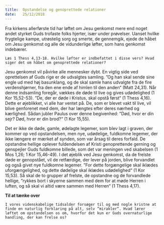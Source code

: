 ```yaml
---
title:  Opstandelse og genoprettede relationer
date:   25/12/2018
---
```


Fra kirkens allerførste tid har løftet om Jesu genkomst mere end noget andet styrket Guds trofaste folks hjerter, især under prøvelser. Uanset hvilke frygtelige kampe, utrøstelig sorg og smerte, de gennemgik, ejede de håbet om Jesu genkomst og alle de vidunderlige løfter, som hans genkomst indebærer.

`Læs 1 Thess 4,13-18. Hvilke løfter er indbefattet i disse vers? Hvad siger det om håbet om genoprettede relationer?`

Jesu genkomst vil påvirke alle mennesker dybt. En vigtig side ved oprettelsen af Guds rige er de udvalgtes samling. ”Og han skal sende sine engle ud med høj basunklang, og de skal samle hans udvalgte fra de fire verdenshjørner, fra den ene ende af himlen til den anden“ (Matt 24,31). Når denne indsamling foregår, vækkes de døde til live og gives udødelighed (1 Kor 15,52-53). ”De, der er døde i Kristus, skal opstå først“ (1 Thess 4,16). Dette er øjeblikket, vi alle har ventet på. De, som er blevet vakt til live, vil blive genforenet med dem, der har længtes efter deres nærhed og kærlighed. Sådan jubler Paulus over denne begivenhed: ”Død, hvor er din sejr? Død, hvor er din brod?“ (1 Kor 15,55).

Det er ikke de døde, gamle, ødelagte legemer, som blev lagt  i graven, der kommer op ved opstandelsen, men nye, udødelige,
fuldkomne legemer, der ikke længere er mærket af synden, som var årsag til deres forfald. De opstandne hellige oplever fuldendelsen af Kristi genoprettende gerning og genspejler Guds fuldkomne billede, som det var meningen ved skabelsen (1 Mos 1,26; 1 Kor 15,46-49).  I det øjeblik ved Jesu genkomst, da de frelste døde er genopstået, vil de retfærdige, der lever på jorden, blive forvandlet og også givet nye fuldkomne legemer. ”For dette forgængelige skal iklædes uforgængelighed, og dette dødelige skal iklædes udødelighed“ (1 Kor 15,53). Så skal de to grupper af frelste, de opstandne og de forvandlede hellige, ”rykkes bort i skyerne sammen med dem for at møde Herren i luften, og så skal vi altid være sammen med Herren“ (1 Thess 4,17).

**Til at tænke over**

`I vores videnskabelige tidsalder forsøger til og med nogle kristne at finde en naturlig forklaring på alt, selv ”mirakler“. Hvad lærer løftet om opstandelsen os om, hvorfor det kun er Guds overnaturlige handling, der kan frelse os?`
